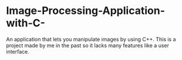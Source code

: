 # Image-Processing-Application-with-C-
An application that lets you manipulate images by using C++. This is a project made by me in the past so it lacks many features like a user interface.
